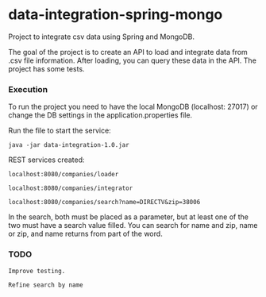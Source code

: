 # data-integration-spring-mongo
Project to integrate csv data using Spring and MongoDB.

The goal of the project is to create an API to load and integrate data from .csv file information. After loading, you can query these data in the API. 
The project has some tests.

### Execution

To run the project you need to have the local MongoDB (localhost: 27017) or change the DB settings in the application.properties file.

Run the file to start the service:

    java -jar data-integration-1.0.jar

REST services created:

    localhost:8080/companies/loader

    localhost:8080/companies/integrator

    localhost:8080/companies/search?name=DIRECTV&zip=38006

In the search, both must be placed as a parameter, but at least one of the two must have a search value filled. You can search for name and zip, name or zip, and name returns from part of the word.

### TODO

    Improve testing.

    Refine search by name
